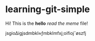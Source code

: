 # learning-git-simple

Hi! This is the __hello__ *read the meme* file!

jsgio∆igjsdmbkl≈ƒmbklmfxj;oifiojˆøszfj
